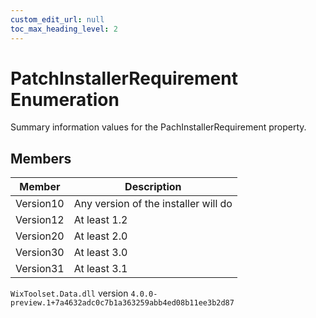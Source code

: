 ```yaml
---
custom_edit_url: null
toc_max_heading_level: 2
---
```

# PatchInstallerRequirement Enumeration
Summary information values for the PachInstallerRequirement property.
## Members
| Member | Description |
| ------ | ----------- |
| Version10 | Any version of the installer will do |
| Version12 | At least 1.2 |
| Version20 | At least 2.0 |
| Version30 | At least 3.0 |
| Version31 | At least 3.1 |
`WixToolset.Data.dll` version `4.0.0-preview.1+7a4632adc0c7b1a363259abb4ed08b11ee3b2d87`
